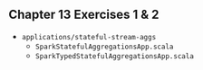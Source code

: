 ## Chapter 13 Exercises 1 & 2
- `applications/stateful-stream-aggs`
   - `SparkStatefulAggregationsApp.scala`
   - `SparkTypedStatefulAggregationsApp.scala`